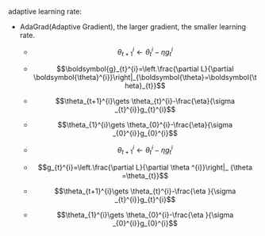 adaptive learning rate:

- AdaGrad(Adaptive Gradient), the larger gradient, the smaller learning rate.
  - $$\theta_{t+1}^{i}\gets \theta_{t}^{i}-\eta g_{t}^{i}$$
  - $$\boldsymbol{g}_{t}^{i}=\left.\frac{\partial L}{\partial \boldsymbol{\theta}^{i}}\right|_{\boldsymbol{\theta}=\boldsymbol{\theta}_{t}}$$
  - $$\theta_{t+1}^{i}\gets \theta_{t}^{i}-\frac{\eta}{\sigma _{t}^{i}}g_{t}^{i}$$
  - $$\theta_{1}^{i}\gets \theta_{0}^{i}-\frac{\eta}{\sigma _{0}^{i}}g_{0}^{i}$$ 

  - $$\theta_{t+1}^{i}\gets \theta_{t}^{i}-\eta g_{t}^{i}$$
  - $$g_{t}^{i}=\left.\frac{\partial L}{\partial \theta ^{i}}\right|_ {\theta =\theta_{t}}$$
  - $$\theta_{t+1}^{i}\gets \theta_{t}^{i}-\frac{\eta }{\sigma _{t}^{i}}g_{t}^{i}$$
  - $$\theta_{1}^{i}\gets \theta_{0}^{i}-\frac{\eta }{\sigma _{0}^{i}}g_{0}^{i}$$ 
